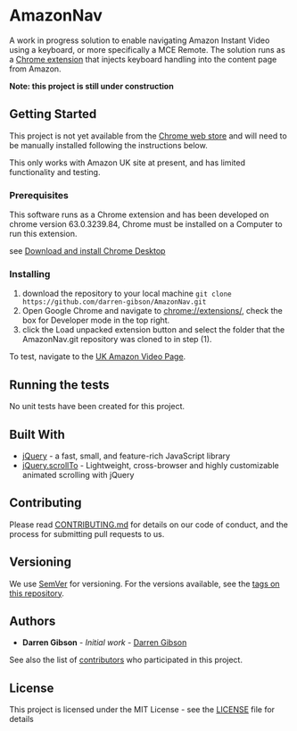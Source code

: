 # AmazonNav

A work in progress solution to enable navigating Amazon Instant Video using a
keyboard, or more specifically a MCE Remote.  The solution runs as a
[Chrome extension](https://developer.chrome.com/extensions) that injects
keyboard handling into the content page from Amazon.  

**Note: this project is still under construction**

## Getting Started

This project is not yet available from the [Chrome web store](https://chrome.google.com/webstore/category/extensions) and will need to
be manually installed following the instructions below.  

This only works with Amazon UK site at present, and has limited functionality
and testing.

### Prerequisites

This software runs as a Chrome extension and has been developed on chrome
version 63.0.3239.84, Chrome must be installed on a Computer to run this extension.

see [Download and install Chrome Desktop](https://www.google.com/chrome/browser/desktop/index.html)

### Installing

1. download the repository to your local machine `git clone  https://github.com/darren-gibson/AmazonNav.git`
2. Open Google Chrome and navigate to [chrome://extensions/](chrome://extensions/), check the box for Developer mode in the top right.
3. click the Load unpacked extension button and select the folder that the AmazonNav.git repository was cloned to in step (1).

To test, navigate to the [UK Amazon Video Page](https://www.amazon.co.uk/Amazon-Video/b/ref=sv_uk_8?ie=UTF8&node=3010085031).

## Running the tests

No unit tests have been created for this project.

## Built With

* [jQuery](https://jquery.com/) - a fast, small, and feature-rich JavaScript library
* [jQuery.scrollTo](https://github.com/flesler/jquery.scrollTo) - Lightweight, cross-browser and highly customizable animated scrolling with jQuery


## Contributing

Please read [CONTRIBUTING.md](https://gist.github.com/PurpleBooth/b24679402957c63ec426) for details on our code of conduct, and the process for submitting pull requests to us.

## Versioning

We use [SemVer](http://semver.org/) for versioning. For the versions available, see the [tags on this repository](https://github.com/your/project/tags).

## Authors

* **Darren Gibson** - *Initial work* - [Darren Gibson](https://github.com/darren-gibson)

See also the list of [contributors](https://github.com/darren-gibson/AmazonNav/contributors) who participated in this project.

## License

This project is licensed under the MIT License - see the [LICENSE](LICENSE) file for details
